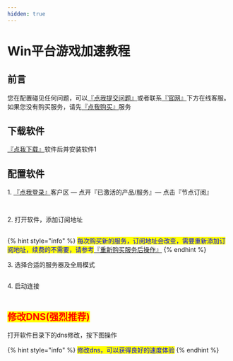 ```yaml
---
hidden: true
---
```


# Win平台游戏加速教程

## 前言

您在配置碰见任何问题，可以[『点我提交问题』](https://www.lengjiao.me/submitticket.php)或者联系[『官网』](https://www.lengjiao.me)下方在线客服。如果您没有购买服务，请先[『点我购买』](https://www.lengjiao.me/cart.php)服务

## 下载软件

[『点我下载』](https://dlink.host/1drv/aHR0cHM6Ly8xZHJ2Lm1zL3UvYy83MzRhZmI0ZGUyNTNlNjAyL0VVSUktamxMU0tWT3MySUg5UWFQVUh3Qnl5VGZaS3U1bDVreDZvZG05amd5MkE_ZT1nNHFhRFc.zip)软件后并安装软件1

## 配置软件

1\. [『点我登录』](https://www.now61.com/f/VbKxc5/LJGame.zip)客户区 — 点开『已激活的产品/服务』— 点击『节点订阅』

<div align="left"><figure><img src="https://pic.imgdb.cn/item/65a2bab5871b83018ad40227.png" alt=""><figcaption></figcaption></figure></div>

<div align="left"><figure><img src="https://pic.imgdb.cn/item/65a2bab5871b83018ad402dd.png" alt=""><figcaption></figcaption></figure></div>

2\. 打开软件，添加订阅地址

<div align="left"><figure><img src="https://pic.imgdb.cn/item/65a2b8b2871b83018acba64c.png" alt=""><figcaption></figcaption></figure></div>

{% hint style="info" %}
<mark style="color:blue;">每次购买新的服务，订阅地址会改变，需要重新添加订阅地址，续费的不需要，请参考</mark>[『重新购买服务后操作』](../chang-jian-wen-ti/zhong-xin-gou-mai-fu-wu-hou-cao-zuo.md)
{% endhint %}

3\. 选择合适的服务器及全局模式

<div align="left"><figure><img src="https://pic.imgdb.cn/item/65a2b8b2871b83018acba70b.png" alt=""><figcaption></figcaption></figure></div>

4\. 启动连接

<div align="left"><figure><img src="https://pic.imgdb.cn/item/65a2b8b2871b83018acba77d.png" alt=""><figcaption></figcaption></figure></div>

## <mark style="color:red;">修改DNS(强烈推荐)</mark>

打开软件目录下的dns修改，按下图操作

{% hint style="info" %}
<mark style="color:blue;">修改dns，可以获得良好的速度体验</mark>
{% endhint %}
